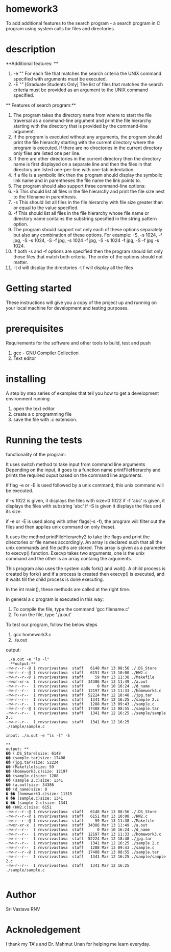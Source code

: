 # homework3

To add additional features to the search program -  a search program in C program using system calls for files and 
directories. 

# description

**Additional features: **

1. -e "<unix-command with arguments>" 
For each file that matches the search criteria the UNIX command specified with 
arguments must be executed.  
2. -E "<unix-command with arguments>" [Graduate Students Only] 
The list of files that matches the search criteria must be provided as an argument to the 
UNIX command specified. 
  
  **
Features of search program:**
1. The program  takes the directory name from where to start the file traversal as a 
command-line argument and print the file hierarchy starting with the directory that is 
provided by the command-line argument. 
2. If the program is executed without any arguments, the program should print the file 
hierarchy starting with the current directory where the program is executed. If there are no 
directories in the current directory only files are listed one per line. 
3. If there are other directories in the current directory then the directory name is first 
displayed on a separate line and then the files in that directory are listed one-per-line with 
one-tab indentation. 
4. If a file is a symbolic link then the program should display the symbolic link name and in 
parentheses the file name the link points to. 
5. The program should also support three command-line options: 
1. -S 
This should list all files in the file hierarchy and print the file size next to the filename in 
parenthesis.  
2. -s <file size in bytes> 
This should list all files in the file hierarchy with file size greater than or equal to the 
value specified. 
3. -f <string pattern> 
This should list all files in the file hierarchy whose file name or directory name contains 
the substring specified in the string pattern option. 
6. The program should support not only each of these options separately but also any 
combination of these options. For example: -S, -s 1024, -f jpg, -S -s 1024, -S -f jpg, -s 
1024 -f jpg, -S -s 1024 -f jpg, -S -f jpg -s 1024. 
7. If both -s and -f options are specified then the program should list only those files that 
match both criteria. The order of the options should not matter. 
8. -t d will display the directories
  -t f will display all the files

# Getting started
These instructions will give you a copy of the project up and running on your local machine for development and testing purposes.
# prerequisites
Requirements for the software and other tools to build, test and push
1. gcc - GNU Compiler Collection
2. Text editor

# installing
A step by step series of examples that tell you how to get a development environment running
1. open the text editor
2. create a c programming file
3. save the file with .c extension.

# Running the tests

functionality of the program:

It uses switch method to take input from command line arguments
  Depending on the input, it goes to a function name printFileHierarchy
  and prints the required ouput based on the command line arguments.
  
  if flag -e or -E is used followed by a unix command, this unix command will be executed.
  
  if -s 1022 is given, it displays the files with size>0 1022
  if -f 'abc' is given, it displays the files with substring 'abc'
  if -S is given it displays the files and its size.
  
  if -e or -E is used along with other flags(-s -f), the program will filter out the files and then applies unix command on only these).
  
 It uses the method printFileHierarchy2 to take the flags and print the directories or file names accordingly.
 An array is declared such that all the unix commands and file paths are stored.
 This array is given as a parameter to execvp() function. Execvp takes two arguments, one is the unix command and the other is an array containg the arguments.
  
 This program also uses the system calls fork() and wait().
  A child process is created by fork() and if a process is created then execvp() is executed, and it waits till the child process is done executing.
  

In the int main(), these methods are called at the right time. 


In general a c program is executed in this way:
1. To compile the file, type the command 'gcc filename.c'
2. To run the file, type './a.out'

To test our program, follow the below steps

1. gcc homework3.c
2. ./a.out 
    
output: 
```To send a file in input stream, follow the below steps:
 ./a.out -e "ls -l"                 
  **output:**
-rw-r--r--@ 1 rnvsrivastava  staff   6148 Mar 13 08:56 ./.DS_Store
-rw-r--r--@ 1 rnvsrivastava  staff   6151 Mar 13 10:00 ./HW2.c
-rw-r--r--@ 1 rnvsrivastava  staff     59 Mar 13 11:38 ./Makefile
-rwxr-xr-x  1 rnvsrivastava  staff  34386 Mar 13 11:49 ./a.out
-rw-r--r--  1 rnvsrivastava  staff      0 Mar 10 16:24 ./d_name
-rw-r--r--  1 rnvsrivastava  staff  12197 Mar 13 11:33 ./homework3.c
-rw-r--r--  1 rnvsrivastava  staff  52224 Mar 12 18:48 ./jpg.tar
-rw-r--r--  1 rnvsrivastava  staff   1341 Mar 12 16:25 ./sample 2.c
-rw-r--r--  1 rnvsrivastava  staff   1288 Mar 13 09:43 ./sample.c
-rw-r--r--@ 1 rnvsrivastava  staff  17408 Mar 13 08:55 ./sample.tar
-rw-r--r--  1 rnvsrivastava  staff   1341 Mar 12 16:25 ./sample/sample 2.c
-rw-r--r--  1 rnvsrivastava  staff   1341 Mar 12 16:25 ./sample/sample.c
  ```
  
  ```
input: ./a.out -e "ls -l" -S
  
 ** 
output: ** 
  �� (.DS_Store)size: 6148
�� (sample.tar)size: 17408
�� (jpg.tar)size: 52224
�� (Makefile)size: 59
�� (homework3.c)size: 12197
�� (sample.c)size: 1288
�� (sample 2.c)size: 1341
�� (a.out)size: 34386
�� (d_name)size: 0
� �� (homework3.c)size: 11315
� �� (sample.c)size: 1341
� �� (sample 2.c)size: 1341
�� (HW2.c)size: 6151
-rw-r--r--@ 1 rnvsrivastava  staff   6148 Mar 13 08:56 ./.DS_Store
-rw-r--r--@ 1 rnvsrivastava  staff   6151 Mar 13 10:00 ./HW2.c
-rw-r--r--@ 1 rnvsrivastava  staff     59 Mar 13 11:38 ./Makefile
-rwxr-xr-x  1 rnvsrivastava  staff  34386 Mar 13 11:49 ./a.out
-rw-r--r--  1 rnvsrivastava  staff      0 Mar 10 16:24 ./d_name
-rw-r--r--  1 rnvsrivastava  staff  12197 Mar 13 11:33 ./homework3.c
-rw-r--r--  1 rnvsrivastava  staff  52224 Mar 12 18:48 ./jpg.tar
-rw-r--r--  1 rnvsrivastava  staff   1341 Mar 12 16:25 ./sample 2.c
-rw-r--r--  1 rnvsrivastava  staff   1288 Mar 13 09:43 ./sample.c
-rw-r--r--@ 1 rnvsrivastava  staff  17408 Mar 13 08:55 ./sample.tar
-rw-r--r--  1 rnvsrivastava  staff   1341 Mar 12 16:25 ./sample/sample 2.c
-rw-r--r--  1 rnvsrivastava  staff   1341 Mar 12 16:25 ./sample/sample.c
  
  
```
# Author
Sri Vastava RNV

# Acknoledgement

I thank my TA's and Dr. Mahmut Unan for helping me learn everyday. 


